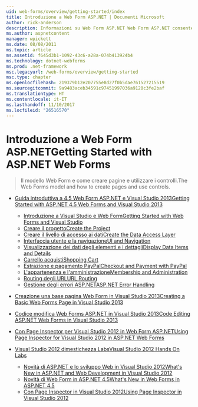 ```yaml
---
uid: web-forms/overview/getting-started/index
title: Introduzione a Web Form ASP.NET | Documenti Microsoft
author: rick-anderson
description: Informazioni su Web Form ASP.NET Web Form ASP.NET consente di creare siti Web dinamici usando un comune modello di trascinamento e rilascio, basato su eventi. Un'area di progettazione e hund...
ms.author: aspnetcontent
manager: wpickett
ms.date: 08/08/2011
ms.topic: article
ms.assetid: f645d3b1-1092-43c6-a28a-074b413924b4
ms.technology: dotnet-webforms
ms.prod: .net-framework
msc.legacyurl: /web-forms/overview/getting-started
msc.type: chapter
ms.openlocfilehash: 219379b12e207755e8d27f0b5dae761527215519
ms.sourcegitcommit: 9a9483aceb34591c97451997036a9120c3fe2baf
ms.translationtype: HT
ms.contentlocale: it-IT
ms.lasthandoff: 11/10/2017
ms.locfileid: "26516570"
---
```

<a name="getting-started-with-aspnet-web-forms"></a><span data-ttu-id="076de-104">Introduzione a Web Form ASP.NET</span><span class="sxs-lookup"><span data-stu-id="076de-104">Getting Started with ASP.NET Web Forms</span></span>
====================
> <span data-ttu-id="076de-105">Il modello Web Form e come creare pagine e utilizzare i controlli.</span><span class="sxs-lookup"><span data-stu-id="076de-105">The Web Forms model and how to create pages and use controls.</span></span>


- [<span data-ttu-id="076de-106">Guida introduttiva a 4.5 Web Form ASP.NET e Visual Studio 2013</span><span class="sxs-lookup"><span data-stu-id="076de-106">Getting Started with ASP.NET 4.5 Web Forms and Visual Studio 2013</span></span>](getting-started-with-aspnet-45-web-forms/index.md)

    - [<span data-ttu-id="076de-107">Introduzione a Visual Studio e Web Form</span><span class="sxs-lookup"><span data-stu-id="076de-107">Getting Started with Web Forms and Visual Studio</span></span>](getting-started-with-aspnet-45-web-forms/introduction-and-overview.md)
    - [<span data-ttu-id="076de-108">Creare il progetto</span><span class="sxs-lookup"><span data-stu-id="076de-108">Create the Project</span></span>](getting-started-with-aspnet-45-web-forms/create-the-project.md)
    - [<span data-ttu-id="076de-109">Creare il livello di accesso ai dati</span><span class="sxs-lookup"><span data-stu-id="076de-109">Create the Data Access Layer</span></span>](getting-started-with-aspnet-45-web-forms/create_the_data_access_layer.md)
    - [<span data-ttu-id="076de-110">Interfaccia utente e la navigazione</span><span class="sxs-lookup"><span data-stu-id="076de-110">UI and Navigation</span></span>](getting-started-with-aspnet-45-web-forms/ui_and_navigation.md)
    - [<span data-ttu-id="076de-111">Visualizzazione dei dati degli elementi e i dettagli</span><span class="sxs-lookup"><span data-stu-id="076de-111">Display Data Items and Details</span></span>](getting-started-with-aspnet-45-web-forms/display_data_items_and_details.md)
    - [<span data-ttu-id="076de-112">Carrello acquisti</span><span class="sxs-lookup"><span data-stu-id="076de-112">Shopping Cart</span></span>](getting-started-with-aspnet-45-web-forms/shopping-cart.md)
    - [<span data-ttu-id="076de-113">Estrazione e pagamento PayPal</span><span class="sxs-lookup"><span data-stu-id="076de-113">Checkout and Payment with PayPal</span></span>](getting-started-with-aspnet-45-web-forms/checkout-and-payment-with-paypal.md)
    - [<span data-ttu-id="076de-114">L'appartenenza e l'amministrazione</span><span class="sxs-lookup"><span data-stu-id="076de-114">Membership and Administration</span></span>](getting-started-with-aspnet-45-web-forms/membership-and-administration.md)
    - [<span data-ttu-id="076de-115">Routing degli URL</span><span class="sxs-lookup"><span data-stu-id="076de-115">URL Routing</span></span>](getting-started-with-aspnet-45-web-forms/url-routing.md)
    - [<span data-ttu-id="076de-116">Gestione degli errori ASP.NET</span><span class="sxs-lookup"><span data-stu-id="076de-116">ASP.NET Error Handling</span></span>](getting-started-with-aspnet-45-web-forms/aspnet-error-handling.md)
- [<span data-ttu-id="076de-117">Creazione una base pagina Web Form in Visual Studio 2013</span><span class="sxs-lookup"><span data-stu-id="076de-117">Creating a Basic Web Forms Page in Visual Studio 2013</span></span>](creating-a-basic-web-forms-page.md)
- [<span data-ttu-id="076de-118">Codice modifica Web Forms ASP.NET in Visual Studio 2013</span><span class="sxs-lookup"><span data-stu-id="076de-118">Code Editing ASP.NET Web Forms in Visual Studio 2013</span></span>](code-editing-in-web-forms-pages.md)
- [<span data-ttu-id="076de-119">Con Page Inspector per Visual Studio 2012 in Web Form ASP.NET</span><span class="sxs-lookup"><span data-stu-id="076de-119">Using Page Inspector for Visual Studio 2012 in ASP.NET Web Forms</span></span>](using-page-inspector-in-a-visual-studio-11-beta-web-forms-project.md)
- [<span data-ttu-id="076de-120">Visual Studio 2012 dimestichezza Labs</span><span class="sxs-lookup"><span data-stu-id="076de-120">Visual Studio 2012 Hands On Labs</span></span>](hands-on-labs/index.md)

    - [<span data-ttu-id="076de-121">Novità di ASP.NET e lo sviluppo Web in Visual Studio 2012</span><span class="sxs-lookup"><span data-stu-id="076de-121">What's New in ASP.NET and Web Development in Visual Studio 2012</span></span>](hands-on-labs/whats-new-in-aspnet-and-web-development-in-visual-studio-2012.md)
    - [<span data-ttu-id="076de-122">Novità di Web Form in ASP.NET 4.5</span><span class="sxs-lookup"><span data-stu-id="076de-122">What's New in Web Forms in ASP.NET 4.5</span></span>](hands-on-labs/whats-new-in-web-forms-in-aspnet-45.md)
    - [<span data-ttu-id="076de-123">Con Page Inspector in Visual Studio 2012</span><span class="sxs-lookup"><span data-stu-id="076de-123">Using Page Inspector in Visual Studio 2012</span></span>](hands-on-labs/using-page-inspector-in-visual-studio-2012.md)
